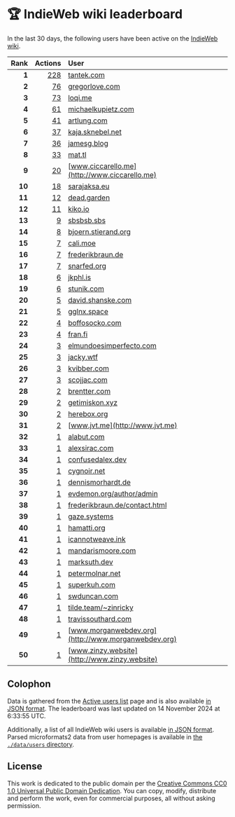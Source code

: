 # 🏆 IndieWeb wiki leaderboard

In the last 30 days, the following users have been active on the [IndieWeb wiki](https://indieweb.org).

| Rank | Actions | User |
|-----:|--------:|:-----|
| **1** | [228](https://indieweb.org/Special:Contributions/Tantek.com) | [tantek.com](http://tantek.com) |
| **2** | [76](https://indieweb.org/Special:Contributions/Gregorlove.com) | [gregorlove.com](http://gregorlove.com) |
| **3** | [73](https://indieweb.org/Special:Contributions/Loqi.me) | [loqi.me](http://loqi.me) |
| **4** | [61](https://indieweb.org/Special:Contributions/Michaelkupietz.com) | [michaelkupietz.com](http://michaelkupietz.com) |
| **5** | [41](https://indieweb.org/Special:Contributions/Artlung.com) | [artlung.com](http://artlung.com) |
| **6** | [37](https://indieweb.org/Special:Contributions/Kaja.sknebel.net) | [kaja.sknebel.net](http://kaja.sknebel.net) |
| **7** | [36](https://indieweb.org/Special:Contributions/Jamesg.blog) | [jamesg.blog](http://jamesg.blog) |
| **8** | [33](https://indieweb.org/Special:Contributions/Mat.tl) | [mat.tl](http://mat.tl) |
| **9** | [20](https://indieweb.org/Special:Contributions/Www.ciccarello.me) | [www.ciccarello.me](http://www.ciccarello.me) |
| **10** | [18](https://indieweb.org/Special:Contributions/Sarajaksa.eu) | [sarajaksa.eu](http://sarajaksa.eu) |
| **11** | [12](https://indieweb.org/Special:Contributions/Dead.garden) | [dead.garden](http://dead.garden) |
| **12** | [11](https://indieweb.org/Special:Contributions/Kiko.io) | [kiko.io](http://kiko.io) |
| **13** | [9](https://indieweb.org/Special:Contributions/Sbsbsb.sbs) | [sbsbsb.sbs](http://sbsbsb.sbs) |
| **14** | [8](https://indieweb.org/Special:Contributions/Bjoern.stierand.org) | [bjoern.stierand.org](http://bjoern.stierand.org) |
| **15** | [7](https://indieweb.org/Special:Contributions/Cali.moe) | [cali.moe](http://cali.moe) |
| **16** | [7](https://indieweb.org/Special:Contributions/Frederikbraun.de) | [frederikbraun.de](http://frederikbraun.de) |
| **17** | [7](https://indieweb.org/Special:Contributions/Snarfed.org) | [snarfed.org](http://snarfed.org) |
| **18** | [6](https://indieweb.org/Special:Contributions/Jkphl.is) | [jkphl.is](http://jkphl.is) |
| **19** | [6](https://indieweb.org/Special:Contributions/Stunik.com) | [stunik.com](http://stunik.com) |
| **20** | [5](https://indieweb.org/Special:Contributions/David.shanske.com) | [david.shanske.com](http://david.shanske.com) |
| **21** | [5](https://indieweb.org/Special:Contributions/Gglnx.space) | [gglnx.space](http://gglnx.space) |
| **22** | [4](https://indieweb.org/Special:Contributions/Boffosocko.com) | [boffosocko.com](http://boffosocko.com) |
| **23** | [4](https://indieweb.org/Special:Contributions/Fran.fi) | [fran.fi](http://fran.fi) |
| **24** | [3](https://indieweb.org/Special:Contributions/Elmundoesimperfecto.com) | [elmundoesimperfecto.com](http://elmundoesimperfecto.com) |
| **25** | [3](https://indieweb.org/Special:Contributions/Jacky.wtf) | [jacky.wtf](http://jacky.wtf) |
| **26** | [3](https://indieweb.org/Special:Contributions/Kvibber.com) | [kvibber.com](http://kvibber.com) |
| **27** | [3](https://indieweb.org/Special:Contributions/Scojjac.com) | [scojjac.com](http://scojjac.com) |
| **28** | [2](https://indieweb.org/Special:Contributions/Brentter.com) | [brentter.com](http://brentter.com) |
| **29** | [2](https://indieweb.org/Special:Contributions/Getimiskon.xyz) | [getimiskon.xyz](http://getimiskon.xyz) |
| **30** | [2](https://indieweb.org/Special:Contributions/Herebox.org) | [herebox.org](http://herebox.org) |
| **31** | [2](https://indieweb.org/Special:Contributions/Www.jvt.me) | [www.jvt.me](http://www.jvt.me) |
| **32** | [1](https://indieweb.org/Special:Contributions/Alabut.com) | [alabut.com](http://alabut.com) |
| **33** | [1](https://indieweb.org/Special:Contributions/Alexsirac.com) | [alexsirac.com](http://alexsirac.com) |
| **34** | [1](https://indieweb.org/Special:Contributions/Confusedalex.dev) | [confusedalex.dev](http://confusedalex.dev) |
| **35** | [1](https://indieweb.org/Special:Contributions/Cygnoir.net) | [cygnoir.net](http://cygnoir.net) |
| **36** | [1](https://indieweb.org/Special:Contributions/Dennismorhardt.de) | [dennismorhardt.de](http://dennismorhardt.de) |
| **37** | [1](https://indieweb.org/Special:Contributions/Evdemon.org_author_admin) | [evdemon.org/author/admin](http://evdemon.org/author/admin) |
| **38** | [1](https://indieweb.org/Special:Contributions/Frederikbraun.de_contact.html) | [frederikbraun.de/contact.html](http://frederikbraun.de/contact.html) |
| **39** | [1](https://indieweb.org/Special:Contributions/Gaze.systems) | [gaze.systems](http://gaze.systems) |
| **40** | [1](https://indieweb.org/Special:Contributions/Hamatti.org) | [hamatti.org](http://hamatti.org) |
| **41** | [1](https://indieweb.org/Special:Contributions/Icannotweave.ink) | [icannotweave.ink](http://icannotweave.ink) |
| **42** | [1](https://indieweb.org/Special:Contributions/Mandarismoore.com) | [mandarismoore.com](http://mandarismoore.com) |
| **43** | [1](https://indieweb.org/Special:Contributions/Marksuth.dev) | [marksuth.dev](http://marksuth.dev) |
| **44** | [1](https://indieweb.org/Special:Contributions/Petermolnar.net) | [petermolnar.net](http://petermolnar.net) |
| **45** | [1](https://indieweb.org/Special:Contributions/Superkuh.com) | [superkuh.com](http://superkuh.com) |
| **46** | [1](https://indieweb.org/Special:Contributions/Swduncan.com) | [swduncan.com](http://swduncan.com) |
| **47** | [1](https://indieweb.org/Special:Contributions/Tilde.team_~zinricky) | [tilde.team/~zinricky](http://tilde.team/~zinricky) |
| **48** | [1](https://indieweb.org/Special:Contributions/Travissouthard.com) | [travissouthard.com](http://travissouthard.com) |
| **49** | [1](https://indieweb.org/Special:Contributions/Www.morganwebdev.org) | [www.morganwebdev.org](http://www.morganwebdev.org) |
| **50** | [1](https://indieweb.org/Special:Contributions/Www.zinzy.website) | [www.zinzy.website](http://www.zinzy.website) |


## Colophon

Data is gathered from the [Active users list](https://indieweb.org/Special:ActiveUsers) page and is also available [in JSON format](https://github.com/jgarber623/indieweb-wiki-leaderboard/blob/main/data/leaderboard.json). The leaderboard was last updated on 14 November 2024 at 6:33:55 UTC.

Additionally, a list of all IndieWeb wiki users is available [in JSON format](https://github.com/jgarber623/indieweb-wiki-leaderboard/blob/main/data/users.json). Parsed microformats2 data from user homepages is available in [the `./data/users` directory](https://github.com/jgarber623/indieweb-wiki-leaderboard/blob/main/data/users).

## License

This work is dedicated to the public domain per the [Creative Commons CC0 1.0 Universal Public Domain Dedication](https://creativecommons.org/publicdomain/zero/1.0/). You can copy, modify, distribute and perform the work, even for commercial purposes, all without asking permission.
